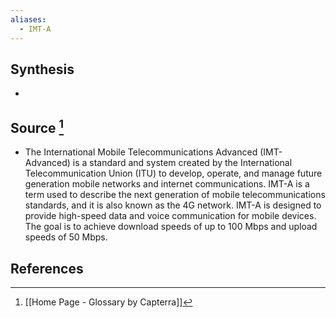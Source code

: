 ```yaml
---
aliases:
  - IMT-A
---
```

## Synthesis
- 
## Source [^1]
- The International Mobile Telecommunications Advanced (IMT-Advanced) is a standard and system created by the International Telecommunication Union (ITU) to develop, operate, and manage future generation mobile networks and internet communications. IMT-A is a term used to describe the next generation of mobile telecommunications standards, and it is also known as the 4G network. IMT-A is designed to provide high-speed data and voice communication for mobile devices. The goal is to achieve download speeds of up to 100 Mbps and upload speeds of 50 Mbps.
## References

[^1]: [[Home Page - Glossary by Capterra]]